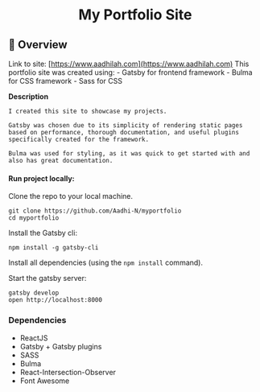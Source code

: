 <h1 align="center">
  My Portfolio Site
</h1>

## :paw_prints: Overview
Link to site: [https://www.aadhilah.com](https://www.aadhilah.com)
    This portfolio site was created using:
    - Gatsby for frontend framework
    - Bulma for CSS framework 
    - Sass for CSS 

  **Description**

    I created this site to showcase my projects. 
    
    Gatsby was chosen due to its simplicity of rendering static pages based on performance, thorough documentation, and useful plugins specifically created for the framework. 
    
    Bulma was used for styling, as it was quick to get started with and also has great documentation. 


#### Run project locally:

Clone the repo to your local machine.
```
git clone https://github.com/Aadhi-N/myportfolio
cd myportfolio
```
Install the Gatsby cli:
```
npm install -g gatsby-cli
```

Install all dependencies (using the `npm install` command).

Start the gatsby server:
```
gatsby develop
open http://localhost:8000
```


### Dependencies

* ReactJS
* Gatsby + Gatsby plugins
* SASS
* Bulma
* React-Intersection-Observer
* Font Awesome

